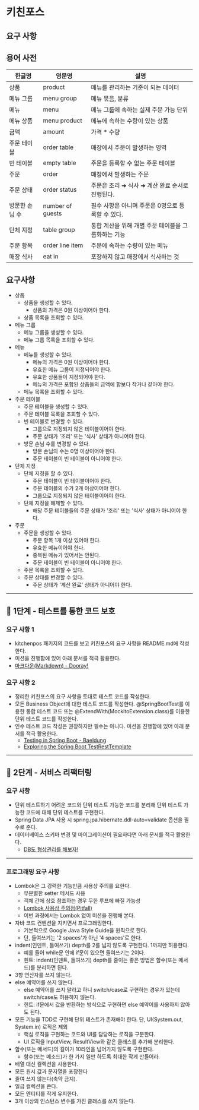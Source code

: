 # 키친포스

## 요구 사항

## 용어 사전

| 한글명 | 영문명 | 설명 |
| --- | --- | --- |
| 상품 | product | 메뉴를 관리하는 기준이 되는 데이터 |
| 메뉴 그룹 | menu group | 메뉴 묶음, 분류 |
| 메뉴 | menu | 메뉴 그룹에 속하는 실제 주문 가능 단위 |
| 메뉴 상품 | menu product | 메뉴에 속하는 수량이 있는 상품 |
| 금액 | amount | 가격 * 수량 |
| 주문 테이블 | order table | 매장에서 주문이 발생하는 영역 |
| 빈 테이블 | empty table | 주문을 등록할 수 없는 주문 테이블 |
| 주문 | order | 매장에서 발생하는 주문 |
| 주문 상태 | order status | 주문은 조리 ➜ 식사 ➜ 계산 완료 순서로 진행된다. |
| 방문한 손님 수 | number of guests | 필수 사항은 아니며 주문은 0명으로 등록할 수 있다. |
| 단체 지정 | table group | 통합 계산을 위해 개별 주문 테이블을 그룹화하는 기능 |
| 주문 항목 | order line item | 주문에 속하는 수량이 있는 메뉴 |
| 매장 식사 | eat in | 포장하지 않고 매장에서 식사하는 것 |

## 요구사항
- 상품
  - 상품을 생성할 수 있다.
    - 상품의 가격은 0원 이상이어야 한다.
  - 상품 목록을 조회할 수 있다.
- 메뉴 그룹
  - 메뉴 그룹을 생성할 수 있다.
  - 메뉴 그룹 목록을 조회할 수 있다.
- 메뉴
  - 메뉴를 생성할 수 있다.
    - 메뉴의 가격은 0원 이상이어야 한다.
    - 유효한 메뉴 그룹이 지정되어야 한다.
    - 유효한 상품들이 지정되어야 한다.
    - 메뉴의 가격은 포함된 상품들의 금액에 합보다 작거나 같아야 한다.
  - 메뉴 목록을 조회할 수 있다.
- 주문 테이블
  - 주문 테이블을 생성할 수 있다.
  - 주문 테이블 목록을 조회할 수 있다.
  - 빈 테이블로 변경할 수 있다.
    - 그룹으로 지정되지 않은 테이블이어야 한다.
    - 주문 상태가 '조리' 또는 '식사' 상태가 아니어야 한다.
  - 방문 손님 수를 변경할 수 있다.
    - 방문 손님의 수는 0명 이상이어야 한다.
    - 주문 테이블이 빈 테이블이 아니어야 한다.
- 단체 지정
  - 단체 지정을 할 수 있다.
    - 주문 테이블이 빈 테이블이어야 한다.
    - 주문 테이블의 수가 2개 이상이어야 한다.
    - 그룹으로 지정되지 않은 테이블이어야 한다.
  - 단체 지정을 해제할 수 있다.
    - 해당 주문 테이블들의 주문 상태가 '조리' 또는 '식사' 상태가 아니어야 한다.
- 주문
  - 주문을 생성할 수 있다.
    - 주문 항목 1개 이상 있어야 한다.
    - 유효한 메뉴이어야 한다.
    - 중복된 메뉴가 있어서는 안된다.
    - 주문 테이블이 빈 테이블이 아니어야 한다.
  - 주문 목록을 조회할 수 있다.
  - 주문 상태를 변경할 수 있다.
    - 주문 상태가 '계산 완료' 상태가 아니어야 한다.
    
---
## 🚀 1단계 - 테스트를 통한 코드 보호
### 요구 사항 1
- kitchenpos 패키지의 코드를 보고 키친포스의 요구 사항을 README.md에 작성한다. 
- 미션을 진행함에 있어 아래 문서를 적극 활용한다.
- <a href="https://dooray.com/htmls/guides/markdown_ko_KR.html">마크다운(Markdown) - Dooray!</a>

### 요구 사항 2
- 정리한 키친포스의 요구 사항을 토대로 테스트 코드를 작성한다. 
- 모든 Business Object에 대한 테스트 코드를 작성한다. @SpringBootTest를 이용한 통합 테스트 코드 또는 @ExtendWith(MockitoExtension.class)를 이용한 단위 테스트 코드를 작성한다.
- 인수 테스트 코드 작성은 권장하지만 필수는 아니다. 미션을 진행함에 있어 아래 문서를 적극 활용한다.
    - [Testing in Spring Boot - Baeldung](https://www.baeldung.com/spring-boot-testing)
    - [Exploring the Spring Boot TestRestTemplate](https://www.baeldung.com/spring-boot-testresttemplate)

---
## 🚀 2단계 - 서비스 리팩터링
### 요구 사항
- 단위 테스트하기 어려운 코드와 단위 테스트 가능한 코드를 분리해 단위 테스트 가능한 코드에 대해 단위 테스트를 구현한다.
- Spring Data JPA 사용 시 spring.jpa.hibernate.ddl-auto=validate 옵션을 필수로 준다.
- 데이터베이스 스키마 변경 및 마이그레이션이 필요하다면 아래 문서를 적극 활용한다.
  - [DB도 형상관리를 해보자!](https://meetup.toast.com/posts/173)

---
### 프로그래밍 요구 사항
- Lombok은 그 강력한 기능만큼 사용상 주의를 요한다.
  - 무분별한 setter 메서드 사용
  - 객체 간에 상호 참조하는 경우 무한 루프에 빠질 가능성
  - [Lombok 사용상 주의점(Pitfall)](https://kwonnam.pe.kr/wiki/java/lombok/pitfall)
  - 이번 과정에서는 Lombok 없이 미션을 진행해 본다.
- 자바 코드 컨벤션을 지키면서 프로그래밍한다.
  - 기본적으로 Google Java Style Guide을 원칙으로 한다.
  - 단, 들여쓰기는 '2 spaces'가 아닌 '4 spaces'로 한다.
- indent(인덴트, 들여쓰기) depth를 2를 넘지 않도록 구현한다. 1까지만 허용한다.
  - 예를 들어 while문 안에 if문이 있으면 들여쓰기는 2이다.
  - 힌트: indent(인덴트, 들여쓰기) depth를 줄이는 좋은 방법은 함수(또는 메서드)를 분리하면 된다.
- 3항 연산자를 쓰지 않는다.
- else 예약어를 쓰지 않는다.
  - else 예약어를 쓰지 말라고 하니 switch/case로 구현하는 경우가 있는데 switch/case도 허용하지 않는다.
  - 힌트: if문에서 값을 반환하는 방식으로 구현하면 else 예약어를 사용하지 않아도 된다.
- 모든 기능을 TDD로 구현해 단위 테스트가 존재해야 한다. 단, UI(System.out, System.in) 로직은 제외
  - 핵심 로직을 구현하는 코드와 UI를 담당하는 로직을 구분한다.
  - UI 로직을 InputView, ResultView와 같은 클래스를 추가해 분리한다.
- 함수(또는 메서드)의 길이가 10라인을 넘어가지 않도록 구현한다.
  - 함수(또는 메소드)가 한 가지 일만 하도록 최대한 작게 만들어라.
- 배열 대신 컬렉션을 사용한다.
- 모든 원시 값과 문자열을 포장한다
- 줄여 쓰지 않는다(축약 금지).
- 일급 컬렉션을 쓴다.
- 모든 엔티티를 작게 유지한다.
- 3개 이상의 인스턴스 변수를 가진 클래스를 쓰지 않는다.
